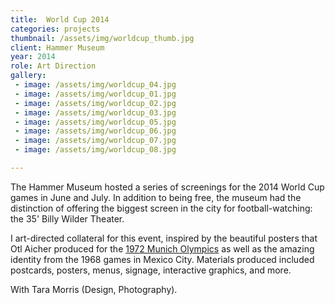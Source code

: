 ```yaml
---
title:  World Cup 2014
categories: projects
thumbnail: /assets/img/worldcup_thumb.jpg
client: Hammer Museum
year: 2014
role: Art Direction
gallery:
 - image: /assets/img/worldcup_04.jpg
 - image: /assets/img/worldcup_01.jpg
 - image: /assets/img/worldcup_02.jpg
 - image: /assets/img/worldcup_03.jpg
 - image: /assets/img/worldcup_05.jpg
 - image: /assets/img/worldcup_06.jpg
 - image: /assets/img/worldcup_07.jpg
 - image: /assets/img/worldcup_08.jpg

---
```


The Hammer Museum hosted a series of screenings for the 2014 World Cup games in June and July. In addition to being free, the museum had the distinction of offering the biggest screen in the city for football-watching: the 35' Billy Wilder Theater.  

I art-directed collateral for this event, inspired by the beautiful posters that Otl Aicher produced for the [1972 Munich Olympics](http://www.1972municholympics.co.uk/Posters/Poster_Sport_Section.php) as well as the amazing identity from the 1968 games in Mexico City. Materials produced included postcards, posters, menus, signage, interactive graphics, and more.  

With Tara Morris (Design, Photography).
